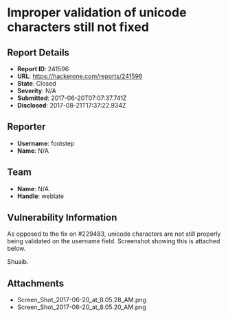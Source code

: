 # Improper validation of unicode characters still not fixed

## Report Details
- **Report ID**: 241596
- **URL**: https://hackerone.com/reports/241596
- **State**: Closed
- **Severity**: N/A
- **Submitted**: 2017-06-20T07:07:37.741Z
- **Disclosed**: 2017-08-21T17:37:22.934Z

## Reporter
- **Username**: footstep
- **Name**: N/A

## Team
- **Name**: N/A
- **Handle**: weblate

## Vulnerability Information
As opposed to the fix on #229483, unicode characters are not still properly being validated on the username field.
Screenshot showing this is attached below.

Shuaib. 


## Attachments
- Screen_Shot_2017-06-20_at_8.05.28_AM.png
- Screen_Shot_2017-06-20_at_8.05.20_AM.png

